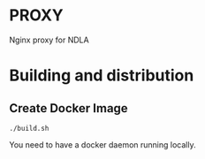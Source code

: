 # PROXY

Nginx proxy for NDLA

# Building and distribution

## Create Docker Image
    ./build.sh

You need to have a docker daemon running locally.
